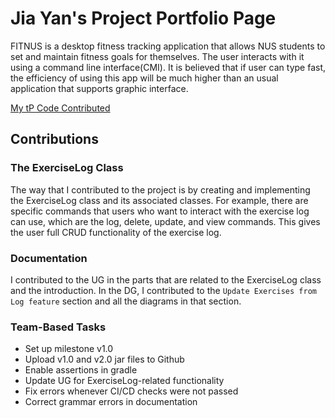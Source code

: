 # Jia Yan's Project Portfolio Page

FITNUS is a desktop fitness tracking application that allows NUS students to set and maintain fitness goals for themselves. The user interacts with it using a command line interface(CMI). It is believed that if user can type fast, the efficiency of using this app will be much higher than an usual application that supports graphic interface.


[My tP Code Contributed](https://nus-cs2113-ay2324s1.github.io/tp-dashboard/?search=&sort=groupTitle&sortWithin=title&timeframe=commit&mergegroup=&groupSelect=groupByRepos&breakdown=true&checkedFileTypes=docs~functional-code~test-code&since=2023-09-22&tabOpen=true&tabType=authorship&tabAuthor=J-Y-Yan&tabRepo=AY2324S1-CS2113-F11-1%2Ftp%5Bmaster%5D&authorshipIsMergeGroup=false&authorshipFileTypes=docs~functional-code&authorshipIsBinaryFileTypeChecked=false&authorshipIsIgnoredFilesChecked=false)

## Contributions

### The ExerciseLog Class
The way that I contributed to the project is by creating and implementing the ExerciseLog class and its associated classes. For example,
there are specific commands that users who want to interact with the exercise log can use, which are the log, delete, update, and view commands.
This gives the user full CRUD functionality of the exercise log.

### Documentation
I contributed to the UG in the parts that are related to the ExerciseLog class and the introduction. In the DG, I contributed to the `Update Exercises from Log feature` section and all the diagrams in that section.

### Team-Based Tasks
* Set up milestone v1.0
* Upload v1.0 and v2.0 jar files to Github
* Enable assertions in gradle
* Update UG for ExerciseLog-related functionality
* Fix errors whenever CI/CD checks were not passed
* Correct grammar errors in documentation
